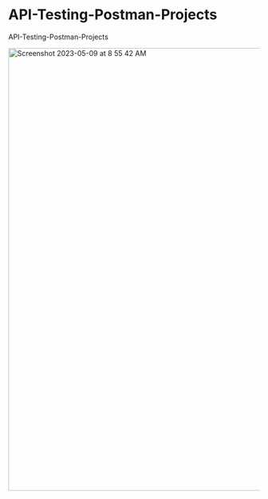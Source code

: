 # API-Testing-Postman-Projects
API-Testing-Postman-Projects


<img width="887" alt="Screenshot 2023-05-09 at 8 55 42 AM" src="https://user-images.githubusercontent.com/27961629/236986311-eef884a9-963a-46a3-b042-b906940a7032.png">
